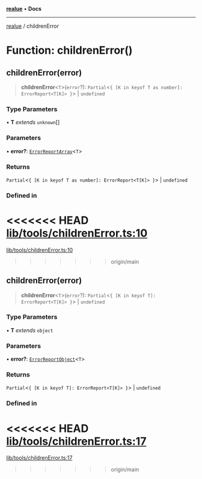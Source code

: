 [**realue**](../README.md) • **Docs**

***

[realue](../README.md) / childrenError

# Function: childrenError()

## childrenError(error)

> **childrenError**\<`T`\>(`error`?): `Partial`\<`{ [K in keyof T as number]: ErrorReport<T[K]> }`\> \| `undefined`

### Type Parameters

• **T** *extends* `unknown`[]

### Parameters

• **error?**: [`ErrorReportArray`](../type-aliases/ErrorReportArray.md)\<`T`\>

### Returns

`Partial`\<`{ [K in keyof T as number]: ErrorReport<T[K]> }`\> \| `undefined`

### Defined in

<<<<<<< HEAD
[lib/tools/childrenError.ts:10](https://github.com/nevoland/realue/blob/cbce77129663d64110c6eeb5270a3b7841e0b453/lib/tools/childrenError.ts#L10)
=======
[lib/tools/childrenError.ts:10](https://github.com/nevoland/realue/blob/90be82ca388547f529d338e720e90d4eeb8b3263/lib/tools/childrenError.ts#L10)
>>>>>>> origin/main

## childrenError(error)

> **childrenError**\<`T`\>(`error`?): `Partial`\<`{ [K in keyof T]: ErrorReport<T[K]> }`\> \| `undefined`

### Type Parameters

• **T** *extends* `object`

### Parameters

• **error?**: [`ErrorReportObject`](../type-aliases/ErrorReportObject.md)\<`T`\>

### Returns

`Partial`\<`{ [K in keyof T]: ErrorReport<T[K]> }`\> \| `undefined`

### Defined in

<<<<<<< HEAD
[lib/tools/childrenError.ts:17](https://github.com/nevoland/realue/blob/cbce77129663d64110c6eeb5270a3b7841e0b453/lib/tools/childrenError.ts#L17)
=======
[lib/tools/childrenError.ts:17](https://github.com/nevoland/realue/blob/90be82ca388547f529d338e720e90d4eeb8b3263/lib/tools/childrenError.ts#L17)
>>>>>>> origin/main

